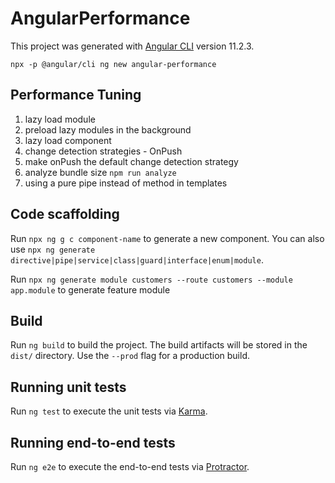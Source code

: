 # AngularPerformance

This project was generated with [Angular CLI](https://github.com/angular/angular-cli) version 11.2.3.

`npx -p @angular/cli ng new angular-performance`

## Performance Tuning

1. lazy load module
2. preload lazy modules in the background
3. lazy load component
4. change detection strategies - OnPush
5. make onPush the default change detection strategy
6. analyze bundle size `npm run analyze`
7. using a pure pipe instead of method in templates

## Code scaffolding

Run `npx ng g c component-name` to generate a new component. You can also use `npx ng generate directive|pipe|service|class|guard|interface|enum|module`.

Run `npx ng generate module customers --route customers --module app.module` to generate feature module

## Build

Run `ng build` to build the project. The build artifacts will be stored in the `dist/` directory. Use the `--prod` flag for a production build.

## Running unit tests

Run `ng test` to execute the unit tests via [Karma](https://karma-runner.github.io).

## Running end-to-end tests

Run `ng e2e` to execute the end-to-end tests via [Protractor](http://www.protractortest.org/).
